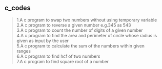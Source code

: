 ## c_codes
>1.A c program to swap two numbers without using temporary variable\
>2.A c program to reverse a given number e.g.345 as 543\
>3.A c program to count the number of digits of a given number\
>4.A c program to find the area and perimeter of circle whose radius is given as input by the user\
>5.A c program to calculate the sum of the numbers within given ranges\
>6.A c program to find hcf of two numbers\
>7.A c program to find square root of a number
